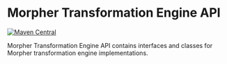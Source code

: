 # Morpher Transformation Engine API

[![Maven Central](https://img.shields.io/maven-central/v/com.github.szgabsz91/morpher-transformation-engine-api)](https://central.sonatype.com/artifact/com.github.szgabsz91/morpher-transformation-engine-api)

Morpher Transformation Engine API contains interfaces and classes for Morpher transformation engine implementations.
